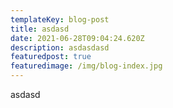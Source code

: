```yaml
---
templateKey: blog-post
title: asdasd
date: 2021-06-28T09:04:24.620Z
description: asdasdasd
featuredpost: true
featuredimage: /img/blog-index.jpg
---
```

asdasd